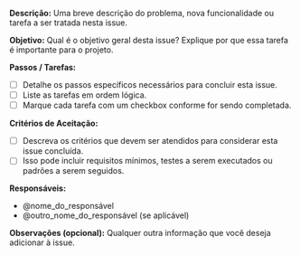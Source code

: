 **Descrição:**
Uma breve descrição do problema, nova funcionalidade ou tarefa a ser tratada nesta issue.

**Objetivo:**
Qual é o objetivo geral desta issue? Explique por que essa tarefa é importante para o projeto.

**Passos / Tarefas:**
- [ ] Detalhe os passos específicos necessários para concluir esta issue.
- [ ] Liste as tarefas em ordem lógica.
- [ ] Marque cada tarefa com um checkbox conforme for sendo completada.

**Critérios de Aceitação:**
- [ ] Descreva os critérios que devem ser atendidos para considerar esta issue concluída.
- [ ] Isso pode incluir requisitos mínimos, testes a serem executados ou padrões a serem seguidos.

**Responsáveis:**
- @nome_do_responsável
- @outro_nome_do_responsável (se aplicável)

**Observações (opcional):**
Qualquer outra informação que você deseja adicionar à issue.
